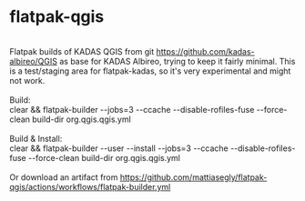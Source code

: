 # flatpak-qgis
<BR>Flatpak builds of KADAS QGIS from git https://github.com/kadas-albireo/QGIS as base for KADAS Albireo, trying to keep it fairly minimal.
This is a test/staging area for flatpak-kadas, so it's very experimental and might not work.
<BR>
<BR>Build:
<BR>clear && flatpak-builder --jobs=3 --ccache --disable-rofiles-fuse --force-clean build-dir org.qgis.qgis.yml
<BR>
<BR>Build & Install:
<BR>clear && flatpak-builder --user --install --jobs=3 --ccache --disable-rofiles-fuse --force-clean build-dir org.qgis.qgis.yml
<BR>
<BR>Or download an artifact from https://github.com/mattiasegly/flatpak-qgis/actions/workflows/flatpak-builder.yml
